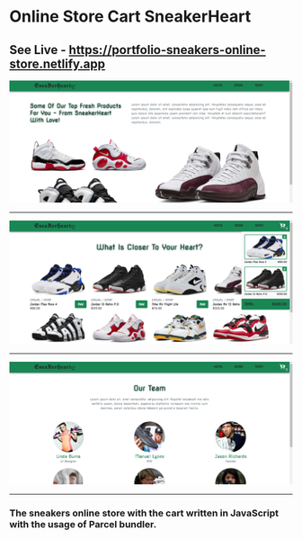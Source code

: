 # Online Store Cart SneakerHeart
## See Live - https://portfolio-sneakers-online-store.netlify.app

![App Screenshot](/img/screenshot1.PNG)

--------------------------------------

![App Screenshot](/img/screenshot2.PNG)

--------------------------------------

![App Screenshot](/img/screenshot3.PNG)

--------------------------------------
### The sneakers online store with the cart written in JavaScript with the usage of Parcel bundler.
